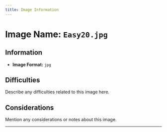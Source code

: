 ```yaml
---
title: Image Information
---
```


# Image Name: `Easy20.jpg`

## Information

- **Image Format:** `jpg`

## Difficulties

Describe any difficulties related to this image here.

## Considerations

Mention any considerations or notes about this image.

---

